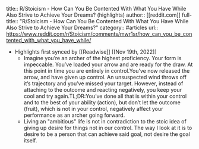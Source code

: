 title:: R/Stoicism - How Can You Be Contented With What You Have While Also Strive to Achieve Your Dreams? (highlights)
author:: [[reddit.com]]
full-title:: "R/Stoicism - How Can You Be Contented With What You Have While Also Strive to Achieve Your Dreams?"
category:: #articles
url:: https://www.reddit.com/r/Stoicism/comments/mwr1sr/how_can_you_be_contented_with_what_you_have_while/

- Highlights first synced by [[Readwise]] [[Nov 19th, 2022]]
	- Imagine you’re an archer of the highest proficiency. Your form is impeccable. You’ve loaded your arrow and are ready for the draw. At this point in time you are entirely in control.You’ve now released the arrow, and have given up control. An unsuspected wind throws off it’s trajectory and you’ve missed your target. However, instead of attaching to the outcome and reacting negatively, you keep your cool and try again.TL;DR:You’ve done all that is within your control and to the best of your ability (action), but don’t let the outcome (fruit), which is not in your control, negatively affect your performance as an archer going forward.
	- Living an "ambitious" life is not in contradiction to the stoic idea of giving up desire for things not in our control. The way I look at it is to desire to be a person that can achieve said goal, not desire the goal itself.